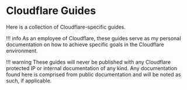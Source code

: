# Cloudflare Guides

Here is a collection of Cloudflare-specific guides.

!!! info
    As an employee of Cloudflare, these guides serve as my personal documentation on how to achieve specific goals in the Cloudflare environment.

!!! warning
    These guides will never be published with any Cloudflare protected IP or internal documentation of any kind. Any documentation found here is comprised from public documentation and will be noted as such, if applicable.
